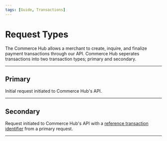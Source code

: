 ```yaml
---
tags: [Guide, Transactions]
---
```


# Request Types

The Commerce Hub allows a merchant to create, inquire, and finalize payment transactions through our API. Commerce Hub seperates transactions into two transaction types; primary and secondary.

---

## Primary

Initial request initiated to Commerce Hub's API.

<!-- type: row -->

<!-- type: card
title: Charges
description: A charge request is used to peform a sale or pre-authorization on a customer's account.
link: docs/Resources/API-Documents/Payments/Charges.md
-->

<!-- type: card
title: Verification
description: An account verification request is used to confirm that the customer's account is valid for a transaction, or perform an address and security code verification. Unlike a normal $0 auth this will not attempt an authorization on the account.
link: ?path=docs/Getting-Started/Getting-Started-Online.md
-->

<!-- type: card
title: Information Lookup
description: An information lookup request is used to obtain the card details of the cardholder such as issuer country, card function, card brand, and supported features for a PaymentCard or PaymentToken.
link: ?path=docs/Resources/API-Documents/Payments_VAS/Information-Lookup.md
-->

<!-- type: card
title: Tokenization
description: A tokenization request is used to replace sensitive data with non-sensitive equivalent, referred to as a token.
link: ?path=docs/Resources/API-Documents/Payments_VAS/Payment-Token.md
-->

<!-- type: row-end -->

---

## Secondary

Request initiated to Commerce Hub's API with a [reference transaction identifier](?path=docs/Resources/Master-Data/Reference-Transaction-Details.md) from a primary request.

<!-- type: row -->

<!-- type: card
title: Capture
description: A capture request allows a previous pre-authorized charge to be completed, also known as a post-authorization, and will settle (withdrawl) funds from the customer.
link: ?path=docs/Resources/API-Documents/Payments/Capture.md
-->

<!-- type: card
title: Reauthorization
description: A reauthorization request is used to issue a new authorization when the completion or fulfillment of the original order or service extends beyond the authorization validity limit set by networks.
link: ?path=docs/Resources/Guides/Authorizations/Re-Auth.md
-->

<!-- type: card
title: Incremental Authorization
description: An incremental authorization request is typically found in hotel and rental environments, where the consumer has agreed to pay for any service incurred during the duration of the contract.
link: ?path=docs/Resources/Guides/Authorizations/Incremental-Auth.md
-->

<!-- type: row-end -->

<!-- type: row -->

<!-- type: card
title: Cancels
description: A cancel request is used when a customer cancels the order or if fraud is suspected, the merchant will need to release the original authorization by issuing a cancel (void) request.
link: ?path=docs/Resources/API-Documents/Payments/Cancel.md
-->

<!-- type: card
title: Refunds
description: A refund request is used if the customer returns product or requests to cancel the transaction after the batch has been settled. Refunds can be initiated for the full amount or a partial amount of the original authorization.
link: ?path=docs/Resources/API-Documents/Payments/Refund.md
-->

<!-- type: card
title: Inquiry
description: An inquiry request is used to retrieve the current state of any previous transaction.
link: ?path=ocs/Resources/API-Documents/Payments/Inquiry.md
-->

<!-- type: row-end -->

---

